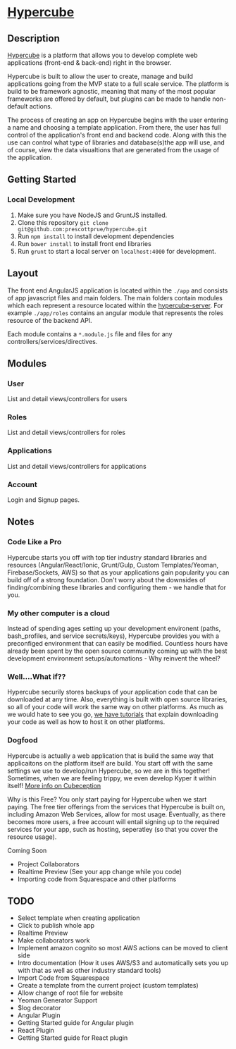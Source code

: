 # [Hypercube](http://hyper-cube.herokuapp.com)

## Description

[Hypercube](http://hyper-cube.herokuapp.com) is a platform that allows you to develop complete web applications (front-end & back-end) right in the browser.

Hypercube is built to allow the user to create, manage and build applications going from the MVP state to a full scale service. The platform is build to be framework agnostic, meaning that many of the most popular frameworks are offered by default, but plugins can be made to handle non-default actions.

The process of creating an app on Hypercube begins with the user entering a name and choosing a template application. From there, the user has full control of the application's front end and backend code. Along with this the use can control what type of libraries and database(s)the app will use, and of course, view the data visualtions that are generated from the usage of the application.

## Getting Started

### Local Development

1. Make sure you have NodeJS and GruntJS installed.
2. Clone this repository `git clone git@github.com:prescottprue/hypercube.git`
3. Run `npm install` to install development dependencies
4. Run `bower install` to install front end libraries
5. Run `grunt` to start a local server on `localhost:4000` for development.

## Layout

The front end AngularJS application is located within the `./app` and consists of app javascript files and main folders. The main folders contain modules which each represent a resource located within the [hypercube-server](http://github.com/prescottprue/hypercube-server). For example `./app/roles` contains an angular module that represents the roles resource of the backend API.

Each module contains a `*.module.js` file and files for any controllers/services/directives.

## Modules

### User

List and detail views/controllers for users

### Roles

List and detail views/controllers for roles

### Applications

List and detail views/controllers for applications

### Account

Login and Signup pages.


## Notes

### Code Like a Pro
Hypercube starts you off with top tier industry standard libraries and resources (Angular/React/Ionic, Grunt/Gulp, Custom Templates/Yeoman, Firebase/Sockets, AWS) so that as your applications gain popularity you can build off of a strong foundation. Don't worry about the downsides of finding/combining these libraries and configuring them - we handle that for you. 

### My other computer is a cloud
Instead of spending ages setting up your development environent (paths, bash_profiles, and service secrets/keys), Hypercube provides you with a preconfiged environment that can easily be modified. Countless hours have already been spent by the open source community coming up with the best development environment setups/automations - Why reinvent the wheel?

### Well....What if??
Hypercube securily stores backups of your application code that can be downloaded at any time. Also, everything is built with open source libraries, so all of your code will work the same way on other platforms. As much as we would hate to see you go, [we have tutorials]() that explain downloading your code as well as how to host it on other platforms.

### Dogfood
Hypercube is actually a web application that is build the same way that applicaitons on the platform itself are build. You start off with the same settings we use to develop/run Hypercube, so we are in this together! Sometimes, when we are feeling trippy, we even develop Kyper it within itself! [More info on Cubeception]()

Why is this Free?
You only start paying for Hypercube when we start paying. The free tier offerings from the services that Hypercube is built on, including Amazon Web Services, allow for most usage. Eventually, as there becomes more users, a free account will entail signing up to the required services for your app, such as hosting, seperatley (so that you cover the resource usage).

Coming Soon
* Project Collaborators
* Realtime Preview (See your app change while you code)
* Importing code from Squarespace and other platforms

## TODO

* Select template when creating application
* Click to publish whole app
* Realtime Preview
* Make collaborators work
* Implement amazon cognito so most AWS actions can be moved to client side
* Intro documentation (How it uses AWS/S3 and automatically sets you up with that as well as other industry standard tools)
* Import Code from Squarespace
* Create a template from the current project (custom templates)
* Allow change of root file for website
* Yeoman Generator Support
* $log decorator
* Angular Plugin
* Getting Started guide for Angular plugin
* React Plugin
* Getting Started guide for React plugin
